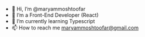 - 👋 Hi, I’m @maryammoshtoofar
- 👀 I’m a Front-End Developer (React)
- 🌱 I’m currently learning Typescript
- 📫 How to reach me maryammoshtoofar@gmail.com

<!---
maryammoshtoofar/maryammoshtoofar is a ✨ special ✨ repository because its `README.md` (this file) appears on your GitHub profile.
You can click the Preview link to take a look at your changes.
--->
